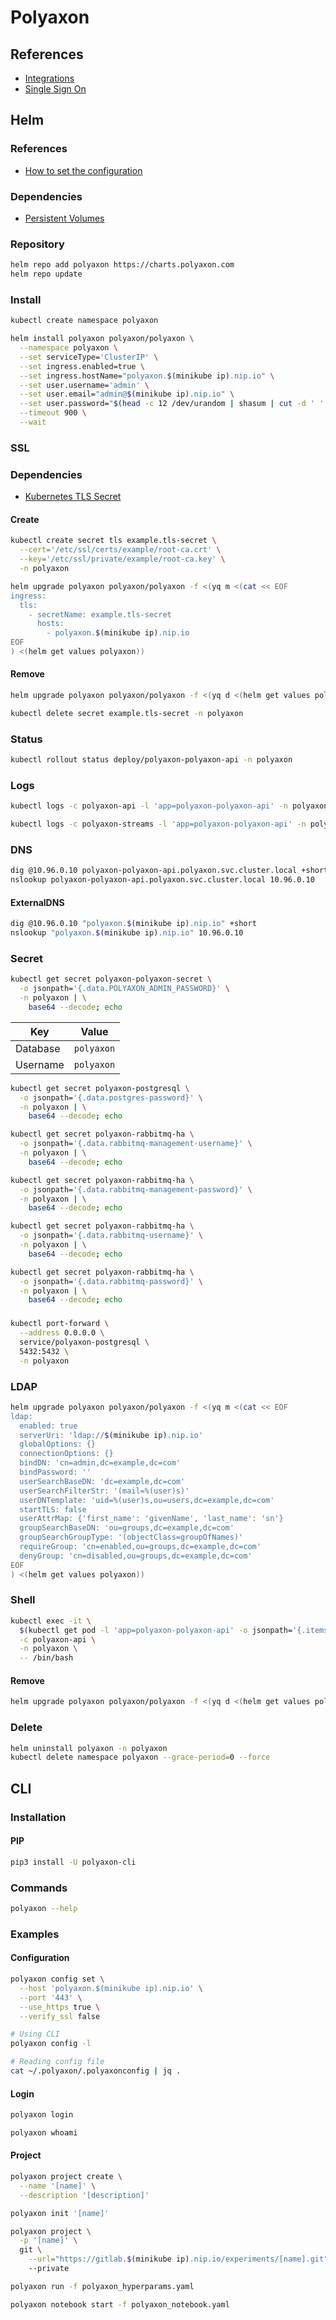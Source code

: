 # Polyaxon

## References

- [Integrations](https://docs.polyaxon.com/integrations/)
- [Single Sign On](https://docs.polyaxon.com/configuration/sso/)

## Helm

### References

- [How to set the configuration](https://github.com/polyaxon/polyaxon-chart#how-to-set-the-configuration)

### Dependencies

- [Persistent Volumes](https://kubernetes.io/docs/concepts/storage/persistent-volumes/)

### Repository

```sh
helm repo add polyaxon https://charts.polyaxon.com
helm repo update
```

### Install

```sh
kubectl create namespace polyaxon
```

```sh
helm install polyaxon polyaxon/polyaxon \
  --namespace polyaxon \
  --set serviceType='ClusterIP' \
  --set ingress.enabled=true \
  --set ingress.hostName="polyaxon.$(minikube ip).nip.io" \
  --set user.username='admin' \
  --set user.email="admin@$(minikube ip).nip.io" \
  --set user.password="$(head -c 12 /dev/urandom | shasum | cut -d ' ' -f 1)" \
  --timeout 900 \
  --wait
```

### SSL

### Dependencies

- [Kubernetes TLS Secret](/k8s-tls-secret.md)

#### Create

```sh
kubectl create secret tls example.tls-secret \
  --cert='/etc/ssl/certs/example/root-ca.crt' \
  --key='/etc/ssl/private/example/root-ca.key' \
  -n polyaxon
```

```sh
helm upgrade polyaxon polyaxon/polyaxon -f <(yq m <(cat << EOF
ingress:
  tls:
    - secretName: example.tls-secret
      hosts:
        - polyaxon.$(minikube ip).nip.io
EOF
) <(helm get values polyaxon))
```

#### Remove

```sh
helm upgrade polyaxon polyaxon/polyaxon -f <(yq d <(helm get values polyaxon) ingress.tls)

kubectl delete secret example.tls-secret -n polyaxon
```

### Status

```sh
kubectl rollout status deploy/polyaxon-polyaxon-api -n polyaxon
```

### Logs

```sh
kubectl logs -c polyaxon-api -l 'app=polyaxon-polyaxon-api' -n polyaxon -f

kubectl logs -c polyaxon-streams -l 'app=polyaxon-polyaxon-api' -n polyaxon -f
```

### DNS

```sh
dig @10.96.0.10 polyaxon-polyaxon-api.polyaxon.svc.cluster.local +short
nslookup polyaxon-polyaxon-api.polyaxon.svc.cluster.local 10.96.0.10
```

#### ExternalDNS

```sh
dig @10.96.0.10 "polyaxon.$(minikube ip).nip.io" +short
nslookup "polyaxon.$(minikube ip).nip.io" 10.96.0.10
```

### Secret

```sh
kubectl get secret polyaxon-polyaxon-secret \
  -o jsonpath='{.data.POLYAXON_ADMIN_PASSWORD}' \
  -n polyaxon | \
    base64 --decode; echo
```

| Key | Value |
| --- | --- |
| Database | `polyaxon` |
| Username | `polyaxon` |

```sh
kubectl get secret polyaxon-postgresql \
  -o jsonpath='{.data.postgres-password}' \
  -n polyaxon | \
    base64 --decode; echo
```

```sh
kubectl get secret polyaxon-rabbitmq-ha \
  -o jsonpath='{.data.rabbitmq-management-username}' \
  -n polyaxon | \
    base64 --decode; echo

kubectl get secret polyaxon-rabbitmq-ha \
  -o jsonpath='{.data.rabbitmq-management-password}' \
  -n polyaxon | \
    base64 --decode; echo
```

```sh
kubectl get secret polyaxon-rabbitmq-ha \
  -o jsonpath='{.data.rabbitmq-username}' \
  -n polyaxon | \
    base64 --decode; echo

kubectl get secret polyaxon-rabbitmq-ha \
  -o jsonpath='{.data.rabbitmq-password}' \
  -n polyaxon | \
    base64 --decode; echo
```

###

```sh
kubectl port-forward \
  --address 0.0.0.0 \
  service/polyaxon-postgresql \
  5432:5432 \
  -n polyaxon
```

### LDAP

```sh
helm upgrade polyaxon polyaxon/polyaxon -f <(yq m <(cat << EOF
ldap:
  enabled: true
  serverUri: 'ldap://$(minikube ip).nip.io'
  globalOptions: {}
  connectionOptions: {}
  bindDN: 'cn=admin,dc=example,dc=com'
  bindPassword: ''
  userSearchBaseDN: 'dc=example,dc=com'
  userSearchFilterStr: '(mail=%(user)s)'
  userDNTemplate: 'uid=%(user)s,ou=users,dc=example,dc=com'
  startTLS: false
  userAttrMap: {'first_name': 'givenName', 'last_name': 'sn'}
  groupSearchBaseDN: 'ou=groups,dc=example,dc=com'
  groupSearchGroupType: '(objectClass=groupOfNames)'
  requireGroup: 'cn=enabled,ou=groups,dc=example,dc=com'
  denyGroup: 'cn=disabled,ou=groups,dc=example,dc=com'
EOF
) <(helm get values polyaxon))
```

### Shell

```sh
kubectl exec -it \
  $(kubectl get pod -l 'app=polyaxon-polyaxon-api' -o jsonpath='{.items[0].metadata.name}' -n polyaxon) \
  -c polyaxon-api \
  -n polyaxon \
  -- /bin/bash
```

#### Remove

```sh
helm upgrade polyaxon polyaxon/polyaxon -f <(yq d <(helm get values polyaxon) ldap)
```

### Delete

```sh
helm uninstall polyaxon -n polyaxon
kubectl delete namespace polyaxon --grace-period=0 --force
```

## CLI

### Installation

#### PIP

```sh
pip3 install -U polyaxon-cli
```

### Commands

```sh
polyaxon --help
```

### Examples

#### Configuration

```sh
polyaxon config set \
  --host 'polyaxon.$(minikube ip).nip.io' \
  --port '443' \
  --use_https true \
  --verify_ssl false
```

```sh
# Using CLI
polyaxon config -l

# Reading config file
cat ~/.polyaxon/.polyaxonconfig | jq .
```

#### Login

```sh
polyaxon login

polyaxon whoami
```

#### Project

```sh
polyaxon project create \
  --name '[name]' \
  --description '[description]'
```

```sh
polyaxon init '[name]'
```

```sh
polyaxon project \
  -p '[name]' \
  git \
    --url="https://gitlab.$(minikube ip).nip.io/experiments/[name].git"
    --private
```

```sh
polyaxon run -f polyaxon_hyperparams.yaml
```

```sh
polyaxon notebook start -f polyaxon_notebook.yaml
```
